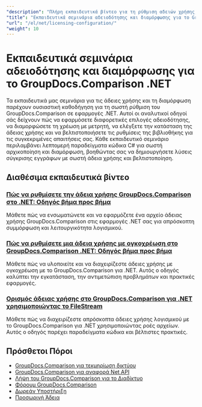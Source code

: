```yaml
---
"description": "Πλήρη εκπαιδευτικά βίντεο για τη ρύθμιση αδειών χρήσης, την ογκομετρική αδειοδότηση και τη διαμόρφωση του GroupDocs.Comparison για .NET."
"title": "Εκπαιδευτικά σεμινάρια αδειοδότησης και διαμόρφωσης για το GroupDocs.Comparison .NET"
"url": "/el/net/licensing-configuration/"
"weight": 10
---
```


# Εκπαιδευτικά σεμινάρια αδειοδότησης και διαμόρφωσης για το GroupDocs.Comparison .NET

Τα εκπαιδευτικά μας σεμινάρια για τις άδειες χρήσης και τη διαμόρφωση παρέχουν ουσιαστική καθοδήγηση για τη σωστή ρύθμιση του GroupDocs.Comparison σε εφαρμογές .NET. Αυτοί οι αναλυτικοί οδηγοί σάς δείχνουν πώς να εφαρμόσετε διαφορετικές επιλογές αδειοδότησης, να διαμορφώσετε τη χρέωση με μετρητή, να ελέγξετε την κατάσταση της άδειας χρήσης και να βελτιστοποιήσετε τις ρυθμίσεις της βιβλιοθήκης για τις συγκεκριμένες απαιτήσεις σας. Κάθε εκπαιδευτικό σεμινάριο περιλαμβάνει λεπτομερή παραδείγματα κώδικα C# για σωστή αρχικοποίηση και διαμόρφωση, βοηθώντας σας να δημιουργήσετε λύσεις σύγκρισης εγγράφων με σωστή άδεια χρήσης και βελτιστοποίηση.

## Διαθέσιμα εκπαιδευτικά βίντεο

### [Πώς να ρυθμίσετε την άδεια χρήσης GroupDocs.Comparison στο .NET: Οδηγός βήμα προς βήμα](./setting-up-groupdocs-comparison-license-net/)
Μάθετε πώς να ενσωματώνετε και να εφαρμόζετε ένα αρχείο άδειας χρήσης GroupDocs.Comparison στις εφαρμογές .NET σας για απρόσκοπτη συμμόρφωση και λειτουργικότητα λογισμικού.

### [Πώς να ρυθμίσετε μια άδεια χρήσης με ογκοχρέωση στο GroupDocs.Comparison .NET: Οδηγός βήμα προς βήμα](./master-metered-license-groupdocs-comparison-net/)
Μάθετε πώς να υλοποιείτε και να διαχειρίζεστε άδειες χρήσης με ογκοχρέωση με το GroupDocs.Comparison για .NET. Αυτός ο οδηγός καλύπτει την εγκατάσταση, την αντιμετώπιση προβλημάτων και πρακτικές εφαρμογές.

### [Ορισμός άδειας χρήσης στο GroupDocs.Comparison για .NET χρησιμοποιώντας το FileStream](./set-license-file-stream-groupdocs-comparison-dotnet/)
Μάθετε πώς να διαχειρίζεστε απρόσκοπτα άδειες χρήσης λογισμικού με το GroupDocs.Comparison για .NET χρησιμοποιώντας ροές αρχείων. Αυτός ο οδηγός παρέχει παραδείγματα κώδικα και βέλτιστες πρακτικές.

## Πρόσθετοι Πόροι

- [GroupDocs.Comparison για τεκμηρίωση δικτύου](https://docs.groupdocs.com/comparison/net/)
- [GroupDocs.Comparison για αναφορά Net API](https://reference.groupdocs.com/comparison/net/)
- [Λήψη του GroupDocs.Comparison για το Διαδίκτυο](https://releases.groupdocs.com/comparison/net/)
- [Φόρουμ GroupDocs.Comparison](https://forum.groupdocs.com/c/comparison)
- [Δωρεάν Υποστήριξη](https://forum.groupdocs.com/)
- [Προσωρινή Άδεια](https://purchase.groupdocs.com/temporary-license/)